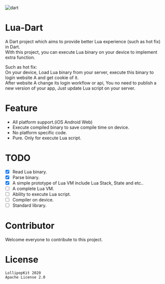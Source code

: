 ![dart](https://github.com/dartlua/luart/workflows/dart/badge.svg)

# Lua-Dart
A Dart project which aims to provide better Lua experience
 (such as hot fix) in Dart.  
With this project,
you can execute Lua binary on your device to implement extra function.

Such as hot fix:  
On your device, Load Lua binary from your server,
execute this binary to login website A and get cookie of it.  
After website A change its login workflow or api,
You no need to publish a new version of your app,
Just update Lua script on your server.


# Feature
- All platform support.(iOS Android Web)
- Execute compiled binary to save compile time on device.
- No platform specific code.
- Pure. Only for execute Lua script.

# TODO
- [x] Read Lua binary.
- [x] Parse binary.
- [x] A simple prototype of Lua VM include Lua Stack, State and etc..
- [ ] A complete Lua VM.
- [ ] Ability to execute Lua script.
- [ ] Compiler on device.
- [ ] Standard library.

# Contributor
Welcome everyone to contribute to this project.

# License
```
LollipopKit 2020
Apache License 2.0
```
